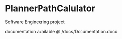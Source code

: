# PlannerPathCalulator
Software Engineering project

documentation available @ /docs/Documentation.docx
